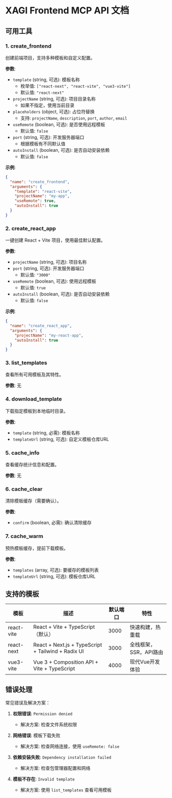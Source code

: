 # XAGI Frontend MCP API 文档

## 可用工具

### 1. create_frontend
创建前端项目，支持多种模板和自定义配置。

**参数**:
- `template` (string, 可选): 模板名称
  - 枚举值: `["react-next", "react-vite", "vue3-vite"]`
  - 默认值: `"react-next"`
- `projectName` (string, 可选): 项目目录名称
  - 如果不指定，使用当前目录
- `placeholders` (object, 可选): 占位符替换
  - 支持: `projectName`, `description`, `port`, `author`, `email`
- `useRemote` (boolean, 可选): 是否使用远程模板
  - 默认值: `false`
- `port` (string, 可选): 开发服务器端口
  - 根据模板有不同默认值
- `autoInstall` (boolean, 可选): 是否自动安装依赖
  - 默认值: `false`

**示例**:
```json
{
  "name": "create_frontend",
  "arguments": {
    "template": "react-vite",
    "projectName": "my-app",
    "useRemote": true,
    "autoInstall": true
  }
}
```

### 2. create_react_app
一键创建 React + Vite 项目，使用最佳默认配置。

**参数**:
- `projectName` (string, 可选): 项目名称
- `port` (string, 可选): 开发服务器端口
  - 默认值: `"3000"`
- `useRemote` (boolean, 可选): 使用远程模板
  - 默认值: `true`
- `autoInstall` (boolean, 可选): 是否自动安装依赖
  - 默认值: `false`

**示例**:
```json
{
  "name": "create_react_app",
  "arguments": {
    "projectName": "my-react-app",
    "autoInstall": true
  }
}
```

### 3. list_templates
查看所有可用模板及其特性。

**参数**: 无

### 4. download_template
下载指定模板到本地临时目录。

**参数**:
- `template` (string, 必需): 模板名称
- `templateUrl` (string, 可选): 自定义模板仓库URL

### 5. cache_info
查看缓存统计信息和配置。

**参数**: 无

### 6. cache_clear
清除模板缓存（需要确认）。

**参数**:
- `confirm` (boolean, 必需): 确认清除缓存

### 7. cache_warm
预热模板缓存，提前下载模板。

**参数**:
- `templates` (array, 可选): 要缓存的模板列表
- `templateUrl` (string, 可选): 模板仓库URL

## 支持的模板

| 模板 | 描述 | 默认端口 | 特性 |
|------|------|----------|------|
| react-vite | React + Vite + TypeScript（默认） | 3000 | 快速构建，热重载 |
| react-next | React + Next.js + TypeScript + Tailwind + Radix UI | 3000 | 全栈框架，SSR，API路由 |
| vue3-vite | Vue 3 + Composition API + Vite + TypeScript | 4000 | 现代Vue开发体验 |

## 错误处理

常见错误及解决方案：

1. **权限错误**: `Permission denied`
   - 解决方案: 检查文件系统权限

2. **网络错误**: 模板下载失败
   - 解决方案: 检查网络连接，使用 `useRemote: false`

3. **依赖安装失败**: `Dependency installation failed`
   - 解决方案: 检查包管理器配置和网络

4. **模板不存在**: `Invalid template`
   - 解决方案: 使用 `list_templates` 查看可用模板
